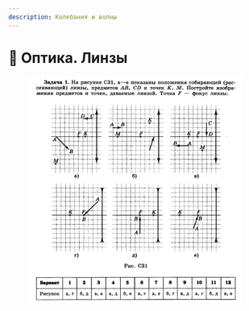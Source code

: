 ```yaml
---
description: Колебания и волны
---
```


# 📗 Оптика. Линзы

<figure><img src="../../../.gitbook/assets/image (1).png" alt=""><figcaption></figcaption></figure>

